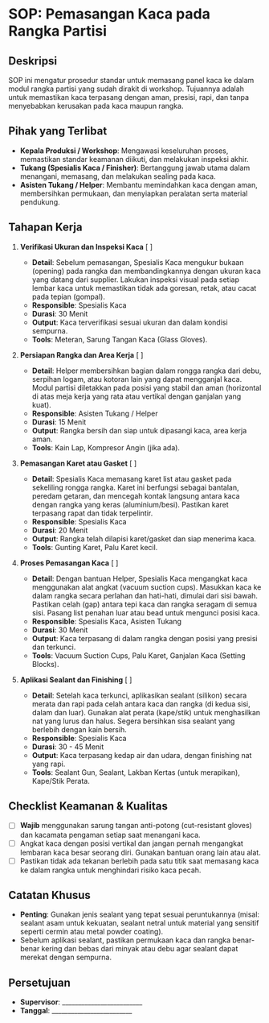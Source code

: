 # SOP: Pemasangan Kaca pada Rangka Partisi

## Deskripsi
SOP ini mengatur prosedur standar untuk memasang panel kaca ke dalam modul rangka partisi yang sudah dirakit di workshop. Tujuannya adalah untuk memastikan kaca terpasang dengan aman, presisi, rapi, dan tanpa menyebabkan kerusakan pada kaca maupun rangka.

## Pihak yang Terlibat
- **Kepala Produksi / Workshop**: Mengawasi keseluruhan proses, memastikan standar keamanan diikuti, dan melakukan inspeksi akhir.
- **Tukang (Spesialis Kaca / Finisher)**: Bertanggung jawab utama dalam menangani, memasang, dan melakukan sealing pada kaca.
- **Asisten Tukang / Helper**: Membantu memindahkan kaca dengan aman, membersihkan permukaan, dan menyiapkan peralatan serta material pendukung.

## Tahapan Kerja
1. **Verifikasi Ukuran dan Inspeksi Kaca** [ ]
   - **Detail**: Sebelum pemasangan, Spesialis Kaca mengukur bukaan (opening) pada rangka dan membandingkannya dengan ukuran kaca yang datang dari supplier. Lakukan inspeksi visual pada setiap lembar kaca untuk memastikan tidak ada goresan, retak, atau cacat pada tepian (gompal).
   - **Responsible**: Spesialis Kaca
   - **Durasi**: 30 Menit
   - **Output**: Kaca terverifikasi sesuai ukuran dan dalam kondisi sempurna.
   - **Tools**: Meteran, Sarung Tangan Kaca (Glass Gloves).

2. **Persiapan Rangka dan Area Kerja** [ ]
   - **Detail**: Helper membersihkan bagian dalam rongga rangka dari debu, serpihan logam, atau kotoran lain yang dapat mengganjal kaca. Modul partisi diletakkan pada posisi yang stabil dan aman (horizontal di atas meja kerja yang rata atau vertikal dengan ganjalan yang kuat).
   - **Responsible**: Asisten Tukang / Helper
   - **Durasi**: 15 Menit
   - **Output**: Rangka bersih dan siap untuk dipasangi kaca, area kerja aman.
   - **Tools**: Kain Lap, Kompresor Angin (jika ada).

3. **Pemasangan Karet atau Gasket** [ ]
   - **Detail**: Spesialis Kaca memasang karet list atau gasket pada sekeliling rongga rangka. Karet ini berfungsi sebagai bantalan, peredam getaran, dan mencegah kontak langsung antara kaca dengan rangka yang keras (aluminium/besi). Pastikan karet terpasang rapat dan tidak terpelintir.
   - **Responsible**: Spesialis Kaca
   - **Durasi**: 20 Menit
   - **Output**: Rangka telah dilapisi karet/gasket dan siap menerima kaca.
   - **Tools**: Gunting Karet, Palu Karet kecil.

4. **Proses Pemasangan Kaca** [ ]
   - **Detail**: Dengan bantuan Helper, Spesialis Kaca mengangkat kaca menggunakan alat angkat (vacuum suction cups). Masukkan kaca ke dalam rangka secara perlahan dan hati-hati, dimulai dari sisi bawah. Pastikan celah (gap) antara tepi kaca dan rangka seragam di semua sisi. Pasang list penahan luar atau bead untuk mengunci posisi kaca.
   - **Responsible**: Spesialis Kaca, Asisten Tukang
   - **Durasi**: 30 Menit
   - **Output**: Kaca terpasang di dalam rangka dengan posisi yang presisi dan terkunci.
   - **Tools**: Vacuum Suction Cups, Palu Karet, Ganjalan Kaca (Setting Blocks).

5. **Aplikasi Sealant dan Finishing** [ ]
   - **Detail**: Setelah kaca terkunci, aplikasikan sealant (silikon) secara merata dan rapi pada celah antara kaca dan rangka (di kedua sisi, dalam dan luar). Gunakan alat perata (kape/stik) untuk menghasilkan nat yang lurus dan halus. Segera bersihkan sisa sealant yang berlebih dengan kain bersih.
   - **Responsible**: Spesialis Kaca
   - **Durasi**: 30 - 45 Menit
   - **Output**: Kaca terpasang kedap air dan udara, dengan finishing nat yang rapi.
   - **Tools**: Sealant Gun, Sealant, Lakban Kertas (untuk merapikan), Kape/Stik Perata.

## Checklist Keamanan & Kualitas
- [ ] **Wajib** menggunakan sarung tangan anti-potong (cut-resistant gloves) dan kacamata pengaman setiap saat menangani kaca.
- [ ] Angkat kaca dengan posisi vertikal dan jangan pernah mengangkat lembaran kaca besar seorang diri. Gunakan bantuan orang lain atau alat.
- [ ] Pastikan tidak ada tekanan berlebih pada satu titik saat memasang kaca ke dalam rangka untuk menghindari risiko kaca pecah.

## Catatan Khusus
- **Penting**: Gunakan jenis sealant yang tepat sesuai peruntukannya (misal: sealant asam untuk kekuatan, sealant netral untuk material yang sensitif seperti cermin atau metal powder coating).
- Sebelum aplikasi sealant, pastikan permukaan kaca dan rangka benar-benar kering dan bebas dari minyak atau debu agar sealant dapat merekat dengan sempurna.

## Persetujuan
- **Supervisor**: _________________________
- **Tanggal**: _________________________